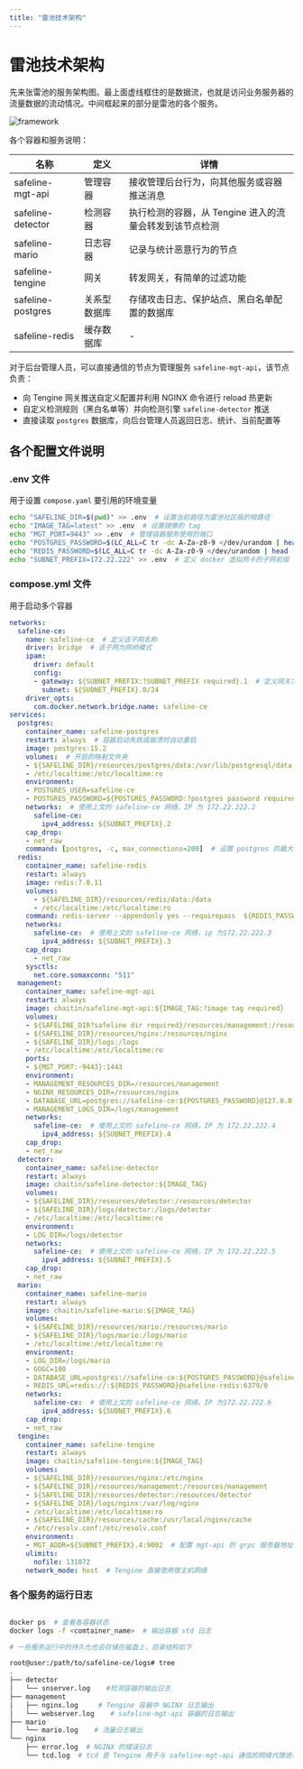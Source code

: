 ```yaml
---
title: "雷池技术架构"
---
```


# 雷池技术架构

先来张雷池的服务架构图。最上面虚线框住的是数据流，也就是访问业务服务器的流量数据的流动情况。中间框起来的部分是雷池的各个服务。

![framework](/images/docs/framework.png)

各个容器和服务说明：

| 名称         | 定义              | 详情                                           |
| ------------ | ----------------- | ---------------------------------------------- |
| safeline-mgt-api      | 管理容器          | 接收管理后台行为，向其他服务或容器推送消息           |
| safeline-detector     | 检测容器          | 执行检测的容器，从 Tengine 进入的流量会转发到该节点检测          |
| safeline-mario        | 日志容器          | 记录与统计恶意行为的节点                     |
| safeline-tengine      | 网关              | 转发网关，有简单的过滤功能                     |
| safeline-postgres     | 关系型数据库       | 存储攻击日志、保护站点、黑白名单配置的数据库                                              |
| safeline-redis        | 缓存数据库 | -                                               |

对于后台管理人员，可以直接通信的节点为管理服务 `safeline-mgt-api`，该节点负责：
- 向 Tengine 网关推送自定义配置并利用 NGINX 命令进行 reload 热更新
- 自定义检测规则（黑白名单等）并向检测引擎 `safeline-detector` 推送
- 直接读取 `postgres` 数据库，向后台管理人员返回日志、统计、当前配置等

## 各个配置文件说明

### .env 文件

用于设置 `compose.yaml` 要引用的环境变量

```bash
echo "SAFELINE_DIR=$(pwd)" >> .env  # 设置当前路径为雷池社区版的根路径
echo "IMAGE_TAG=latest" >> .env  # 设置镜像的 tag
echo "MGT_PORT=9443" >> .env  # 管理容器服务使用的端口
echo "POSTGRES_PASSWORD=$(LC_ALL=C tr -dc A-Za-z0-9 </dev/urandom | head -c 32)" >> .env  # /dev/urandom是一个很长的随机数文本，tr -dc 命令用于删除非字母、非数字的字符，用于生成随机的 postgres 密码
echo "REDIS_PASSWORD=$(LC_ALL=C tr -dc A-Za-z0-9 </dev/urandom | head -c 32)" >> .env  # 同上，用于生成随机的 redis 密码
echo "SUBNET_PREFIX=172.22.222" >> .env  # 定义 docker 虚拟网卡的子网前缀
```

### compose.yml 文件

用于启动多个容器
```yml
networks:
  safeline-ce:
    name: safeline-ce  # 定义该子网名称
    driver: bridge  # 该子网为网桥模式
    ipam:
      driver: default
      config:
      - gateway: ${SUBNET_PREFIX:?SUBNET_PREFIX required}.1  # 定义网关为 SUBNET_PREFIX.1，若按上文设置，此处为 172.22.222.1
        subnet: ${SUBNET_PREFIX}.0/24
    driver_opts:
      com.docker.network.bridge.name: safeline-ce   
services:
  postgres:
    container_name: safeline-postgres
    restart: always  # 容器启动失败或崩溃时自动重启
    image: postgres:15.2
    volumes:  # 开启的映射文件夹
    - ${SAFELINE_DIR}/resources/postgres/data:/var/lib/postgresql/data
    - /etc/localtime:/etc/localtime:ro
    environment:
    - POSTGRES_USER=safeline-ce
    - POSTGRES_PASSWORD=${POSTGRES_PASSWORD:?postgres password required}
    networks:  # 使用上文的 safeline-ce 网络，IP 为 172.22.222.2
      safeline-ce:
        ipv4_address: ${SUBNET_PREFIX}.2
    cap_drop:
    - net_raw
    command: [postgres, -c, max_connections=200]  # 设置 postgres 的最大连接数
  redis:
    container_name: safeline-redis
    restart: always
    image: redis:7.0.11
    volumes:
      - ${SAFELINE_DIR}/resources/redis/data:/data
      - /etc/localtime:/etc/localtime:ro
    command: redis-server --appendonly yes --requirepass  ${REDIS_PASSWORD}
    networks:
      safeline-ce:  # 使用上文的 safeline-ce 网络，ip 为172.22.222.3
        ipv4_address: ${SUBNET_PREFIX}.3
    cap_drop:
      - net_raw
    sysctls:
      net.core.somaxconn: "511"
  management:
    container_name: safeline-mgt-api
    restart: always
    image: chaitin/safeline-mgt-api:${IMAGE_TAG:?image tag required}
    volumes:
    - ${SAFELINE_DIR?safeline dir required}/resources/management:/resources/management
    - ${SAFELINE_DIR}/resources/nginx:/resources/nginx
    - ${SAFELINE_DIR}/logs:/logs
    - /etc/localtime:/etc/localtime:ro
    ports:
    - ${MGT_PORT:-9443}:1443
    environment:
    - MANAGEMENT_RESOURCES_DIR=/resources/management
    - NGINX_RESOURCES_DIR=/resources/nginx
    - DATABASE_URL=postgres://safeline-ce:${POSTGRES_PASSWORD}@127.0.0.1/safeline-ce
    - MANAGEMENT_LOGS_DIR=/logs/management
    networks:
      safeline-ce:  # 使用上文的 safeline-ce 网络，IP 为 172.22.222.4
        ipv4_address: ${SUBNET_PREFIX}.4
    cap_drop:
    - net_raw
  detector:
    container_name: safeline-detector
    restart: always
    image: chaitin/safeline-detector:${IMAGE_TAG}
    volumes:
    - ${SAFELINE_DIR}/resources/detector:/resources/detector
    - ${SAFELINE_DIR}/logs/detector:/logs/detector
    - /etc/localtime:/etc/localtime:ro
    environment:
    - LOG_DIR=/logs/detector
    networks:
      safeline-ce:  # 使用上文的 safeline-ce 网络，IP 为 172.22.222.5
        ipv4_address: ${SUBNET_PREFIX}.5
    cap_drop:
    - net_raw
  mario:
    container_name: safeline-mario
    restart: always
    image: chaitin/safeline-mario:${IMAGE_TAG}
    volumes:
    - ${SAFELINE_DIR}/resources/mario:/resources/mario
    - ${SAFELINE_DIR}/logs/mario:/logs/mario
    - /etc/localtime:/etc/localtime:ro
    environment:
    - LOG_DIR=/logs/mario
    - GOGC=100
    - DATABASE_URL=postgres://safeline-ce:${POSTGRES_PASSWORD}@safeline-postgres/safeline-ce
    - REDIS_URL=redis://:${REDIS_PASSWORD}@safeline-redis:6379/0
    networks:
      safeline-ce:  # 使用上文的 safeline-ce 网络，IP 为172.22.222.6
        ipv4_address: ${SUBNET_PREFIX}.6
    cap_drop:
    - net_raw
  tengine:
    container_name: safeline-tengine
    restart: always
    image: chaitin/safeline-tengine:${IMAGE_TAG}
    volumes:
    - ${SAFELINE_DIR}/resources/nginx:/etc/nginx
    - ${SAFELINE_DIR}/resources/management:/resources/management
    - ${SAFELINE_DIR}/resources/detector:/resources/detector
    - ${SAFELINE_DIR}/logs/nginx:/var/log/nginx
    - /etc/localtime:/etc/localtime:ro
    - ${SAFELINE_DIR}/resources/cache:/usr/local/nginx/cache
    - /etc/resolv.conf:/etc/resolv.conf
    environment:
    - MGT_ADDR=${SUBNET_PREFIX}.4:9002  # 配置 mgt-api 的 grpc 服务器地址，用于与 mgt-api 容器通信
    ulimits:
      nofile: 131072
    network_mode: host  # Tengine 直接使用宿主机网络
```

### 各个服务的运行日志

```bash

docker ps  # 查看各容器状态
docker logs -f <comtainer_name>  # 输出容器 std 日志

# 一些服务运行中的持久化也会存储在磁盘上，目录结构如下

root@user:/path/to/safeline-ce/logs# tree
.
├── detector
│   └── snserver.log    #检测容器的输出日志
├── management
│   ├── nginx.log     # Tengine 容器中 NGINX 日志输出
│   └── webserver.log    # safeline-mgt-api 容器的日志输出
├── mario
│   └── mario.log    # 流量日志输出
└── nginx
    ├── error.log  # NGINX 的错误日志
    └── tcd.log  # tcd 是 Tengine 用于与 safeline-mgt-api 通信的网络代理进程，该文件存储了两者的通信日志
```
